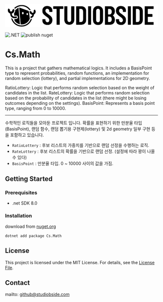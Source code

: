 ![](https://raw.githubusercontent.com/StudioBside/.github/main/Images/logo_horizontal.png)

![.NET](https://github.com/StudioBside/Cs.Logging/actions/workflows/dotnet.yml/badge.svg) ![publish nuget](https://github.com/StudioBside/StarServerEngine/actions/workflows/publish-nuget.yml/badge.svg)

# Cs.Math

This is a project that gathers mathematical logics. It includes a BasisPoint type to represent probabilities, random functions, an implementation for random selection (lottery), and partial implementations for 2D geometry.

RatioLottery: Logic that performs random selection based on the weight of candidates in the list.
RateLottery: Logic that performs random selection based on the probability of candidates in the list (there might be losing outcomes depending on the settings).
BasisPoint: Represents a basis point type, ranging from 0 to 10000.
 
---

수학적인 로직들을 모아둔 프로젝트 입니다.
확률을 표현하기 위한 만분율 타입(BasisPoint), 랜덤 함수, 랜덤 뽑기용 구현제(lottery) 및 2d geometry 일부 구현 등을 포함하고 있습니다.

* `RatioLottery` : 후보 리스트의 가중치를 기반으로 랜덤 선정을 수행하는 로직.
* `RateLottery` : 후보 리스트의 확률을 기반으로 랜덤 선정. (설정에 따라 꽝이 나올 수 있다)
* `BasisPoint` : 만분율 타입. 0 ~ 10000 사이의 값을 가짐.

## Getting Started

### Prerequisites

- .net SDK 8.0

### Installation

download from [nuget.org](https://www.nuget.org/packages/Cs.Math/)

```
dotnet add package Cs.Math
```

## License

This project is licensed under the MIT License. For details, see the [License File](../../LICENSE).

## Contact

mailto: github@studiobside.com